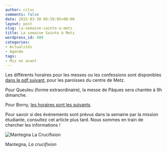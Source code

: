 ```yaml
---
author: ccluc
comments: false
date: 2015-03-30 06:59:05+00:00
layout: post
slug: la-semaine-sainte-a-metz
title: La semaine Sainte à Metz
wordpress_id: 409
categories:
- Actualités
- Agenda
tags:
- Mis en avant
---
```


Les différents horaires pour les messes ou les confessions sont disponibles [dans le pdf suivant](https://cccroixmetz.files.wordpress.com/2015/03/chretiens-dans-la-ville-2015.pdf), pour les paroisses du centre de Metz.

Pour Queuleu (forme extraordinaire), la messe de Pâques sera chantée à 9h dimanche.

Pour Borny, [les horaires sont les suivants](https://sites.google.com/site/stpaulestmessin/home/horaires-des-messes-du-trimestre).

Pour savoir si des événements sont prévus dans la semaine par la mission étudiante, consultez cet article plus tard. Nous sommes en train de chercher les informations !

<img class="intense" alt="Mantegna La Crucifixion" src="{{ site.baseurl }}/img/wp/mantegna-tryptique-de-vc3a9rone-la-crucifixuon.jpg" />

Mantegna, *La crucifixion*
